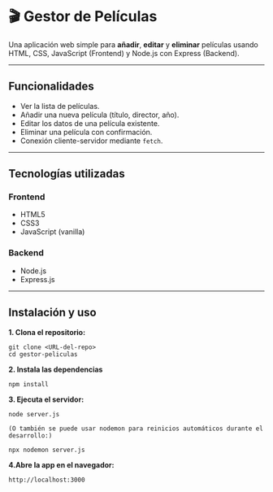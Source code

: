 # 🎬 Gestor de Películas

Una aplicación web simple para **añadir**, **editar** y **eliminar** películas usando HTML, CSS, JavaScript (Frontend) y Node.js con Express (Backend).

---

##  Funcionalidades

-  Ver la lista de películas.
-  Añadir una nueva película (título, director, año).
-  Editar los datos de una película existente.
-  Eliminar una película con confirmación.
-  Conexión cliente-servidor mediante `fetch`.

---

##  Tecnologías utilizadas

### Frontend
- HTML5
- CSS3
- JavaScript (vanilla)

### Backend
- Node.js
- Express.js

---

##  Instalación y uso

**1. Clona el repositorio:**

    git clone <URL-del-repo>
    cd gestor-peliculas

**2. Instala las dependencias**

    npm install

**3. Ejecuta el servidor:**

    node server.js

    (O también se puede usar nodemon para reinicios automáticos durante el desarrollo:)

    npx nodemon server.js

**4.Abre la app en el navegador:**

    http://localhost:3000